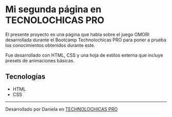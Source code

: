 # Mi segunda página en TECNOLOCHICAS PRO

El presente proyecto es una página que habla sobre el juego OMORI desarrollada durante el Bootcamp Technolochicas PRO para poner a prueba los conocimientos obtenidos durante este. 

Fue desarrollado con HTML, CSS y una hoja de estilos externa que incluye presets de animaciones básicas.


## Tecnologías
* HTML
* CSS
---
Desarrollado por Daniela en [TECHNOLOCHICAS PRO](https://tecnolochicas.mx/)  
